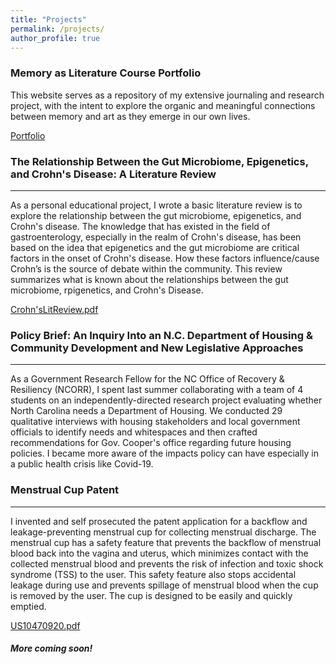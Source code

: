 ```yaml
---
title: "Projects"
permalink: /projects/
author_profile: true
---
```

### Memory as Literature Course Portfolio
This website serves as a repository of my extensive journaling and research project, with the intent to explore the organic and meaningful connections between memory and art as they emerge in our own lives.

[Portfolio](https://karinavasudeva.github.io/engl447/)

### The Relationship Between the Gut Microbiome, Epigenetics, and Crohn's Disease: A Literature Review
----
As a personal educational project, I wrote a basic literature review is to explore the relationship between the gut microbiome, epigenetics, and Crohn's disease. The knowledge that has existed in the field of gastroenterology, especially in the realm of Crohn's disease, has been based on the idea that epigenetics and the gut microbiome are critical factors in the onset of Crohn's disease. How these factors influence/cause Crohn’s is the source of debate within the community. This review summarizes what is known about the relationships between the gut microbiome, rpigenetics, and Crohn's Disease.

[Crohn'sLitReview.pdf](https://github.com/karinavasudeva/karinavasudeva.github.io/files/7706155/Crohn.sLitReview.pdf)

### Policy Brief: An Inquiry Into an N.C. Department of Housing & Community Development and New Legislative Approaches
----
As a Government Research Fellow for the NC Office of Recovery & Resiliency (NCORR), I spent last summer collaborating with a team of 4 students on an independently-directed research project evaluating whether North Carolina needs a Department of Housing. We conducted 29 qualitative interviews with housing stakeholders and local government officials to identify needs and whitespaces and then crafted recommendations for Gov. Cooper's office regarding future housing policies. I became more aware of the impacts policy can have especially in a public health crisis like Covid-19. 

### Menstrual Cup Patent 
---
I invented and self prosecuted the patent application for a backflow and leakage-preventing menstrual cup for collecting menstrual discharge. The menstrual cup has a safety feature that prevents the backflow of menstrual blood back into the vagina and uterus, which minimizes contact with the collected menstrual blood and prevents the risk of infection and toxic shock syndrome (TSS) to the user. This safety feature also stops accidental leakage during use and prevents spillage of menstrual blood when the cup is removed by the user. The cup is designed to be easily and quickly emptied.

[US10470920.pdf](https://github.com/karinavasudeva/karinavasudeva.github.io/files/7699185/US10470920.pdf)


##### More coming soon!
